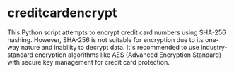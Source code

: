 # creditcardencrypt
This Python script attempts to encrypt credit card numbers using SHA-256 hashing. However, SHA-256 is not suitable for encryption due to its one-way nature and inability to decrypt data. It's recommended to use industry-standard encryption algorithms like AES (Advanced Encryption Standard) with secure key management for credit card protection.
